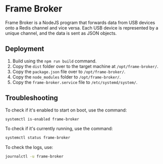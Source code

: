 # Frame Broker
Frame Broker is a NodeJS program that forwards data from USB devices onto a Redis channel and vice versa. Each USB device is represented by a unique channel, and the data is sent as JSON objects.

## Deployment
1. Build using the `npm run build` command.
2. Copy the `dist` folder over to the target machine at `/opt/frame-broker/`.
3. Copy the `package.json` file over to `/opt/frame-broker/`.
4. Copy the `node_modules` folder to `/opt/frame-broker/`.
5. Copy the `frame-broker.service` file to `/etc/systemd/system/`.

## Troubleshooting
To check if it's enabled to start on boot, use the command:
```bash
systemctl is-enabled frame-broker
```

To check if it's currently running, use the command:
```bash
systemctl status frame-broker
```

To check the logs, use:
```bash
journalctl -u frame-broker
```
